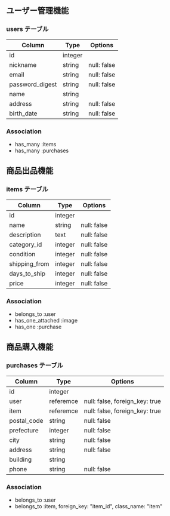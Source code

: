 ## ユーザー管理機能

### users テーブル

| Column          | Type    | Options     |
| --------------- | ------- | ----------- |
| id              | integer |             |
| nickname        | string  | null: false |
| email           | string  | null: false |
| password_digest | string  | null: false |
| name            | string  |             |
| address         | string  | null: false |
| birth_date      | string  | null: false |


### Association

- has_many :items
- has_many :purchases

## 商品出品機能

### items テーブル

| Column        | Type    | Options                        |
| ------------ | ------- | ------------------------------ |
| id           | integer |                                |
| name         | string  | null: false                    |
| description  | text    | null: false                    |
| category_id  | integer | null: false                    |
| condition    | integer | null: false                    |
| shipping_from| integer | null: false                    |
| days_to_ship | integer | null: false                    |
| price        | integer | null: false                    |

### Association

- belongs_to :user
- has_one_attached :image
- has_one :purchase

## 商品購入機能

### purchases テーブル

| Column      | Type     | Options                        |
| ------------| -------- | ------------------------------ |
| id          | integer  |                                |
| user        | referemce | null: false, foreign_key: true |
| item        | referemce | null: false, foreign_key: true |
| postal_code | string   | null: false                    |
| prefecture  | integer  | null: false                    |
| city        | string   | null: false                    |
| address     | string   | null: false                    |
| building    | string   |                                |
| phone       | string   | null: false                    |

### Association

- belongs_to :user
- belongs_to :item, foreign_key: "item_id", class_name: "Item"

